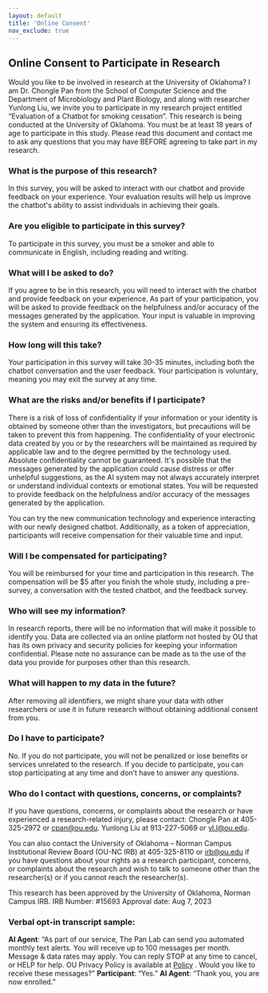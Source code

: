 ```yaml
---
layout: default
title: 'Online Consent'
nav_exclude: true
---
```


## Online Consent to Participate in Research

Would you like to be involved in research at the University of Oklahoma?
I am Dr. Chongle Pan from the School of Computer Science and the Department of Microbiology and Plant Biology, and along with researcher Yunlong Liu, we invite you to participate in my research project entitled “Evaluation of a Chatbot for smoking cessation”. This research is being conducted at the University of Oklahoma. You must be at least 18 years of age to participate in this study. Please read this document and contact me to ask any questions that you may have BEFORE agreeing to take part in my research.

### What is the purpose of this research?
In this survey, you will be asked to interact with our chatbot and provide feedback on your experience. Your evaluation results will help us improve the chatbot's ability to assist individuals in achieving their goals.

### Are you eligible to participate in this survey?
To participate in this survey, you must be a smoker and able to communicate in English, including reading and writing.

### What will I be asked to do?
If you agree to be in this research, you will need to interact with the chatbot and provide feedback on your experience. As part of your participation, you will be asked to provide feedback on the helpfulness and/or accuracy of the messages generated by the application. Your input is valuable in improving the system and ensuring its effectiveness.

### How long will this take?
Your participation in this survey will take 30-35 minutes, including both the chatbot conversation and the user feedback. Your participation is voluntary, meaning you may exit the survey at any time. 

### What are the risks and/or benefits if I participate?
There is a risk of loss of confidentiality if your information or your identity is obtained by someone other than the investigators, but precautions will be taken to prevent this from happening. The confidentiality of your electronic data created by you or by the researchers will be maintained as required by applicable law and to the degree permitted by the technology used. Absolute confidentiality cannot be guaranteed.
It's possible that the messages generated by the application could cause distress or offer unhelpful suggestions, as the AI system may not always accurately interpret or understand individual contexts or emotional states. You will be requested to provide feedback on the helpfulness and/or accuracy of the messages generated by the application.

You can try the new communication technology and experience interacting with our newly designed chatbot. Additionally, as a token of appreciation, participants will receive compensation for their valuable time and input.

### Will I be compensated for participating?
You will be reimbursed for your time and participation in this research. The compensation will be $5 after you finish the whole study, including a pre-survey, a conversation with the tested chatbot, and the feedback survey.

### Who will see my information?
In research reports, there will be no information that will make it possible to identify you. Data are collected via an online platform not hosted by OU that has its own privacy and security policies for keeping your information confidential. Please note no assurance can be made as to the use of the data you provide for purposes other than this research.

### What will happen to my data in the future?
After removing all identifiers, we might share your data with other researchers or use it in future research without obtaining additional consent from you.

### Do I have to participate?
No. If you do not participate, you will not be penalized or lose benefits or services unrelated to the research. If you decide to participate, you can stop participating at any time and don’t have to answer any questions.

### Who do I contact with questions, concerns, or complaints?
If you have questions, concerns, or complaints about the research or have experienced a research-related injury, please contact:
Chongle Pan at 405-325-2972 or cpan@ou.edu.
Yunlong Liu at 913-227-5069 or yl.l@ou.edu.

You can also contact the University of Oklahoma – Norman Campus Institutional Review Board (OU-NC IRB) at 405-325-8110 or irb@ou.edu if you have questions about your rights as a research participant, concerns, or complaints about the research and wish to talk to someone other than the researcher(s) or if you cannot reach the researcher(s).

This research has been approved by the University of Oklahoma, Norman Campus IRB. IRB Number: #15693 Approval date: Aug 7, 2023

### Verbal opt-in transcript sample:
**AI Agent**: “As part of our service, The Pan Lab can send you automated monthly text alerts. You will receive up to 100 messages per month. Message & data rates may apply. You can reply STOP at any time to cancel, or HELP for help. OU Privacy Policy is available at [Policy](https://www.ou.edu/marcomm/web/privacy-policy)
. Would you like to receive these messages?”
**Participant**: “Yes.”
**AI Agent**: “Thank you, you are now enrolled.”
